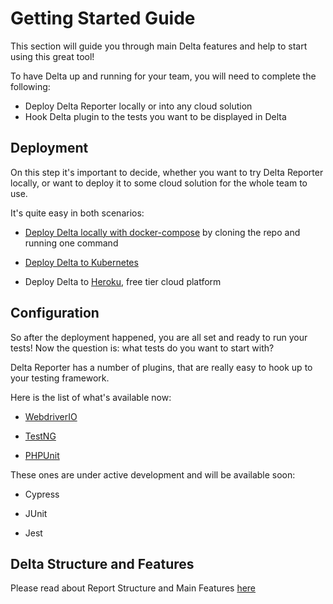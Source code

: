 # Getting Started Guide

This section will guide you through main Delta features and help to start using this great tool!

To have Delta up and running for your team, you will need to complete the following:

- Deploy Delta Reporter locally or into any cloud solution
- Hook Delta plugin to the tests you want to be displayed in Delta

## Deployment

On this step it's important to decide, whether you want to try Delta Reporter locally, or want to deploy it to some cloud solution for the whole team to use. 

It's quite easy in both scenarios:

- [Deploy Delta locally with docker-compose](dev_deployment.md) by cloning the repo and running one command

- [Deploy Delta to Kubernetes](deployment.md)

- Deploy Delta to [Heroku](https://dashboard.heroku.com/), free tier cloud platform


## Configuration

So after the deployment happened, you are all set and ready to run your tests! Now the question is: what tests do you want to start with?

Delta Reporter has a number of plugins, that are really easy to hook up to your testing framework. 

Here is the list of what's available now:

- [WebdriverIO](webdriverIO.md)

- [TestNG](testNG.md)

- [PHPUnit](phpUnit.md)

These ones are under active development and will be available soon:

- Cypress 

- JUnit

- Jest

## Delta Structure and Features 
Please read about Report Structure and Main Features [here](main_features.md)
